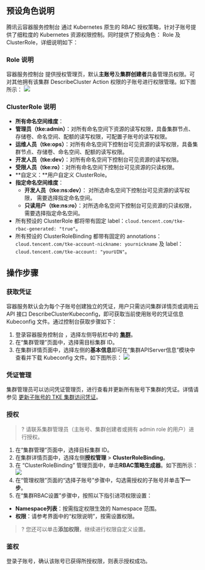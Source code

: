 ## 预设角色说明
腾讯云容器服务控制台 通过 Kubernetes 原生的 RBAC 授权策略，针对子账号提供了细粒度的 Kubernetes 资源权限控制。同时提供了预设角色： Role 及 ClusterRole，详细说明如下： 

### Role 说明
容器服务控制台 提供授权管理页，默认**主账号**及**集群创建者**具备管理员权限。可对其他拥有该集群 DescribeCluster Action 权限的子账号进行权限管理。如下图所示：
![](https://main.qcloudimg.com/raw/4882f2ca968c328e2d3a7ad53dbfa36e.png)

### ClusterRole 说明
- **所有命名空间维度**：
 - **管理员（tke:admin）**：对所有命名空间下资源的读写权限，具备集群节点、存储卷、命名空间、配额的读写权限，可配置子账号的读写权限。
 - **运维人员（tke:ops）**：对所有命名空间下控制台可见资源的读写权限，具备集群节点、存储卷、命名空间、配额的读写权限。
 - **开发人员（tke:dev）**：对所有命名空间下控制台可见资源的读写权限。
 - **受限人员（tke:ro）**：对所有命名空间下控制台可见资源的只读权限。
 - **自定义：**用户自定义 ClusterRole。
- **指定命名空间维度**：
    - **开发人员（tke:ns:dev）**： 对所选命名空间下控制台可见资源的读写权限， 需要选择指定命名空间。
    - **只读用户（tke:ns:ro）**：对所选命名空间下控制台可见资源的只读权限， 需要选择指定命名空间。
- 所有预设的 ClusterRole 都将带有固定 label：`cloud.tencent.com/tke-rbac-generated: "true"`。
- 所有预设的 ClusterRoleBinding 都带有固定的 annotations：`cloud.tencent.com/tke-account-nickname: yournickname` 及 label：`cloud.tencent.com/tke-account: "yourUIN"`。

## 操作步骤
### 获取凭证
容器服务默认会为每个子账号创建独立的凭证，用户只需访问集群详情页或调用云 API 接口 DescribeClusterKubeconfig，即可获取当前使用账号的凭证信息 Kubeconfig 文件。通过控制台获取步骤如下：
1. 登录容器服务控制台 ，选择左侧导航栏中的 **[集群](https://console.cloud.tencent.com/tke2/cluster)**。
2. 在“集群管理”页面中，选择需目标集群 ID。
3. 在集群详情页面中，选择左侧的**基本信息**即可在“集群APIServer信息”模块中查看并下载 Kubeconfig 文件。如下图所示：
![](https://main.qcloudimg.com/raw/64ba3b4331fbb27e69eaed6894646ab3.png)

### 凭证管理
集群管理员可以访问凭证管理页，进行查看并更新所有账号下集群的凭证。详情请参见 [更新子账号的 TKE 集群访问凭证](https://cloud.tencent.com/document/product/457/46108)。


### 授权
> ? 请联系集群管理员（主账号、集群创建者或拥有 admin role 的用户）进行授权。
>
1. 在“集群管理”页面中，选择目标集群 ID。  
2. 在集群详情页面中，选择左侧**授权管理** > **ClusterRoleBinding**。
3. 在 “ClusterRoleBinding” 管理页面中，单击**RBAC策略生成器**。如下图所示：
![](https://main.qcloudimg.com/raw/47088d7ea0ae41078094d3dbac82aeaf.png)
4. 在“管理权限”页面的“选择子账号”步骤中，勾选需授权的子账号并单击**下一步**。
5. 在“集群RBAC设置”步骤中，按照以下指引进项权限设置：
  - **Namespace列表**：按需指定权限生效的 Namespace 范围。
  - **权限**：请参考界面中的“权限说明”，按需设置权限。
  > ? 您还可以单击**添加权限**，继续进行权限自定义设置。

### 鉴权
登录子账号，确认该账号已获得所授权限，则表示授权成功。
